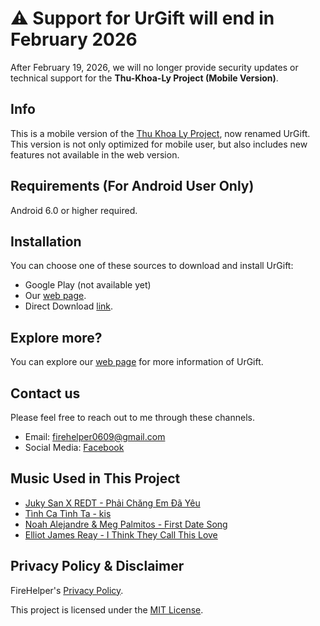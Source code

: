 # ⚠️ Support for UrGift will end in February 2026

After February 19, 2026, we will no longer provide security updates or technical support for the **Thu-Khoa-Ly Project (Mobile Version)**.

## Info
This is a mobile version of the [Thu Khoa Ly Project](https://github.com/DatIT-026/thu-khoa-ly), now renamed UrGift. This version is not only optimized for mobile user, but also includes new features not available in the web version.

## Requirements (For Android User Only)
Android 6.0 or higher required.

## Installation
You can choose one of these sources to download and install UrGift:

- Google Play (not available yet)
- Our [web page](https://datit-026.github.io/dattos-archive/archiver/urgift/).
- Direct Download [link](https://datit-026.github.io/DatIT/Blog/2025/urgift-app/UrGift.apk").


## Explore more?
You can explore our [web page](https://datit-026.github.io/DatIT/Blog/2025/urgift-app/urgift) for more information of UrGift.

## Contact us
Please feel free to reach out to me through these channels.

- Email: firehelper0609@gmail.com
- Social Media: [Facebook](https://www.facebook.com/hanguyentiendat2006)

## Music Used in This Project
- [Juky San X REDT - Phải Chăng Em Đã Yêu](https://www.youtube.com/watch?v=O81_4VAson4)
- [Tình Ca Tình Ta - kis](https://www.youtube.com/watch?v=R0jbjEX0dBY)
- [Noah Alejandre & Meg Palmitos - First Date Song](https://www.youtube.com/watch?v=oAW0ZmBMSoA)
- [Elliot James Reay - I Think They Call This Love](https://www.youtube.com/watch?v=e1mOmdykmwI)

## Privacy Policy & Disclaimer
FireHelper's [Privacy Policy](https://datit-026.github.io/DatIT/support/privacy).

This project is licensed under the [MIT License](LICENSE).
